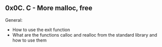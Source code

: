 ## 0x0C. C - More malloc, free ##

General: 
- How to use the exit function
- What are the functions calloc and realloc from the standard library and how to use them
